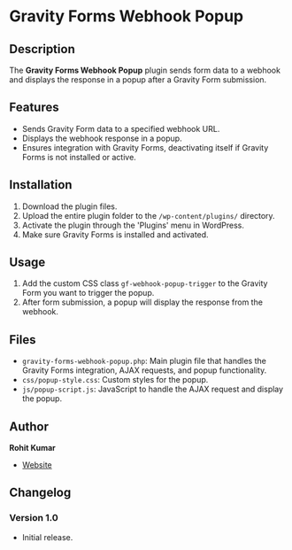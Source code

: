 # Gravity Forms Webhook Popup

## Description
The **Gravity Forms Webhook Popup** plugin sends form data to a webhook and displays the response in a popup after a Gravity Form submission.

## Features
- Sends Gravity Form data to a specified webhook URL.
- Displays the webhook response in a popup.
- Ensures integration with Gravity Forms, deactivating itself if Gravity Forms is not installed or active.

## Installation
1. Download the plugin files.
2. Upload the entire plugin folder to the `/wp-content/plugins/` directory.
3. Activate the plugin through the 'Plugins' menu in WordPress.
4. Make sure Gravity Forms is installed and activated.

## Usage
1. Add the custom CSS class `gf-webhook-popup-trigger` to the Gravity Form you want to trigger the popup.
2. After form submission, a popup will display the response from the webhook.

## Files
- `gravity-forms-webhook-popup.php`: Main plugin file that handles the Gravity Forms integration, AJAX requests, and popup functionality.
- `css/popup-style.css`: Custom styles for the popup.
- `js/popup-script.js`: JavaScript to handle the AJAX request and display the popup.

## Author
**Rohit Kumar**
- [Website](https://iamrohit.net/)

## Changelog
### Version 1.0
- Initial release.
